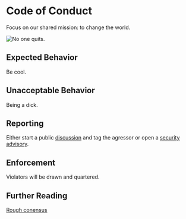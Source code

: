 # Code of Conduct

Focus on our shared mission: to change the world.

![No one quits.](https://qph.cf2.quoracdn.net/main-qimg-79802de9a8264c8af5419866e94c0c1d)

## Expected Behavior

Be cool.

## Unacceptable Behavior

Being a dick.

## Reporting

Either start a public [discussion](https://github.com/bitcoin-tools/nodebuilder/discussions) and tag the agressor or open a [security advisory](https://github.com/bitcoin-tools/nodebuilder/security/advisories/new).

## Enforcement

Violators will be drawn and quartered.

## Further Reading

[Rough conensus](https://datatracker.ietf.org/doc/html/rfc7282#section-3)
